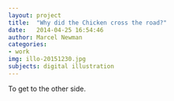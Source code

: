 ```yaml
---
layout: project
title:  "Why did the Chicken cross the road?"
date:   2014-04-25 16:54:46
author: Marcel Newman
categories:
- work
img: illo-20151230.jpg
subjects: digital illustration
---
```

To get to the other side.